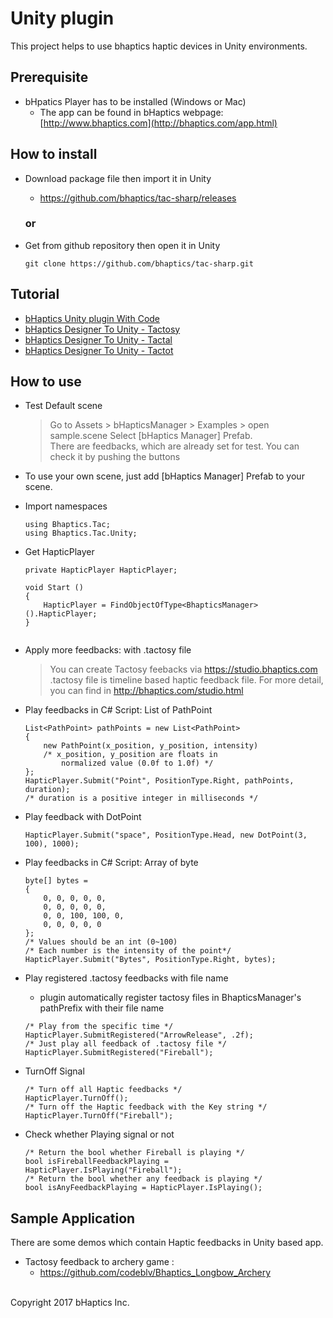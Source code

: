 # Unity plugin
This project helps to use bhaptics haptic devices in Unity environments. 

## Prerequisite
* bHpatics Player has to be installed (Windows or Mac)
   * The app can be found in
   bHaptics webpage: [http://www.bhaptics.com](http://bhaptics.com/app.html)

## How to install
* Download package file then import it in Unity
    * https://github.com/bhaptics/tac-sharp/releases
  ### or
* Get from github repository then open it in Unity

    ```
    git clone https://github.com/bhaptics/tac-sharp.git
    ```

## Tutorial
* [bHaptics Unity plugin With Code](https://youtu.be/zHoJANhfwpk)	
* [bHaptics Designer To Unity - Tactosy](https://youtu.be/eateHpUKC4s)
* [bHaptics Designer To Unity - Tactal](https://youtu.be/sj7IqgFn_iw)
* [bHaptics Designer To Unity - Tactot](https://youtu.be/MvhrSCwS2Wg)
	
## How to use
* Test Default scene 

    >Go to Assets > bHapticsManager > Examples > open sample.scene
    Select [bHaptics Manager] Prefab.<br/>
    There are feedbacks, which are already set for test.
    You can check it by pushing the buttons

* To use your own scene, just add [bHaptics Manager] Prefab to your scene.

* Import namespaces
    ```
    using Bhaptics.Tac;
    using Bhaptics.Tac.Unity;
    ```
    
* Get HapticPlayer
    ```
    private HapticPlayer HapticPlayer;
	 
    void Start ()
    {
        HapticPlayer = FindObjectOfType<BhapticsManager>().HapticPlayer;
    }
	 
    ```
    
* Apply more feedbacks: with .tactosy file
    
    >You can create Tactosy feebacks via https://studio.bhaptics.com
    .tactosy file is timeline based haptic feedback file.
    For more detail, you can find in http://bhaptics.com/studio.html


* Play feedbacks in C# Script: List of PathPoint
	```
    List<PathPoint> pathPoints = new List<PathPoint>
    {
    	new PathPoint(x_position, y_position, intensity)
        /* x_position, y_position are floats in
        	normalized value (0.0f to 1.0f) */
    };
    HapticPlayer.Submit("Point", PositionType.Right, pathPoints, duration);
    /* duration is a positive integer in milliseconds */
    ```
	
	
* Play feedback with DotPoint
    ```
    HapticPlayer.Submit("space", PositionType.Head, new DotPoint(3, 100), 1000);
    ```


* Play feedbacks in C# Script: Array of byte
	```
    byte[] bytes =
    {
        0, 0, 0, 0, 0,
        0, 0, 0, 0, 0,
        0, 0, 100, 100, 0,
        0, 0, 0, 0, 0
	}; 
    /* Values should be an int (0~100)
    /* Each number is the intensity of the point*/
    HapticPlayer.Submit("Bytes", PositionType.Right, bytes);
    ```

* Play registered .tactosy feedbacks with file name
   * plugin automatically register tactosy files in BhapticsManager's pathPrefix with their file name
    ```
    /* Play from the specific time */
    HapticPlayer.SubmitRegistered("ArrowRelease", .2f);
    /* Just play all feedback of .tactosy file */
    HapticPlayer.SubmitRegistered("Fireball");
    ```

* TurnOff Signal
    ```
    /* Turn off all Haptic feedbacks */
    HapticPlayer.TurnOff();
    /* Turn off the Haptic feedback with the Key string */
    HapticPlayer.TurnOff("Fireball");
    ```

* Check whether Playing signal or not
    ```
    /* Return the bool whether Fireball is playing */
    bool isFireballFeedbackPlaying = HapticPlayer.IsPlaying("Fireball");
    /* Return the bool whether any feedback is playing */
    bool isAnyFeedbackPlaying = HapticPlayer.IsPlaying();
    ```
## Sample Application
There are some demos which contain Haptic feedbacks in Unity based app.
* Tactosy feedback to archery game :
	* https://github.com/codeblv/Bhaptics_Longbow_Archery

<br>
Copyright 2017 bHaptics Inc.
